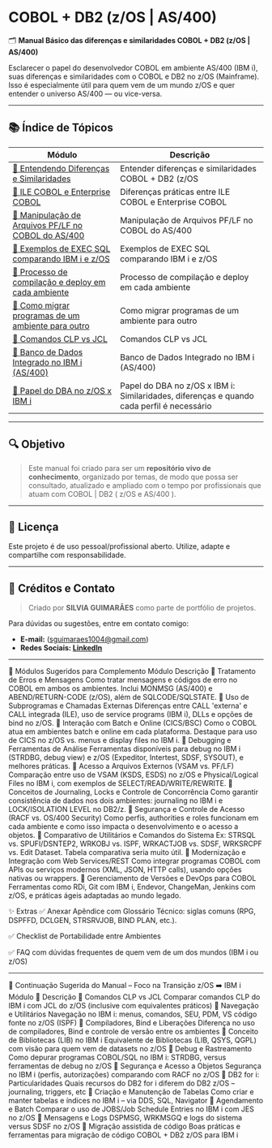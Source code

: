 # COBOL + DB2 (z/OS | AS/400)

🗂️ **Manual Básico das diferenças e similaridades COBOL + DB2 (z/OS | AS/400)**

Esclarecer o papel do desenvolvedor COBOL em ambiente AS/400 (IBM i), suas diferenças e similaridades com o COBOL e DB2 no z/OS (Mainframe). Isso é especialmente útil para quem vem de um mundo z/OS e quer entender o universo AS/400 — ou vice-versa.

---

## 📚 Índice de Tópicos

| Módulo | Descrição |
|--------|-----------|
| [📁 Entendendo Diferenças e Similaridades](diferencas-similaridades/diferencas-similaridades.md) | Entender diferenças e similaridades COBOL + DB2 (z/OS | AS/400) |
| [📁 ILE COBOL e Enterprise COBOL](ile-cobol-enterprise-cobol/ile-cobol-enterprise-cobol.md) | Diferenças práticas entre ILE COBOL e Enterprise COBOL |
| [📁 Manipulação de Arquivos PF/LF no COBOL do AS/400](pf-lf-no-cobol-do-as400/pf-lf-no-cobol-do-as400.md) | Manipulação de Arquivos PF/LF no COBOL do AS/400 |
| [📁 Exemplos de EXEC SQL comparando IBM i e z/OS](exec-sql-ibmi-e-zos/exec-sql-ibmi-e-zos.md) | Exemplos de EXEC SQL comparando IBM i e z/OS |
| [📁 Processo de compilação e deploy em cada ambiente](compilacao-e-deploy/compilacao-e-deploy.md) | Processo de compilação e deploy em cada ambiente |
| [📁 Como migrar programas de um ambiente para outro](como-migrar-programas/como-migrar-programas.md) | Como migrar programas de um ambiente para outro |
| [📁 Comandos CLP vs JCL](comandos-clp-vs-jcl/comandos-clp-vs-jcl.md) | Comandos CLP vs JCL |
| [📁 Banco de Dados Integrado no IBM i (AS/400)](banco-de-dados-integrado/banco-de-dados-integrado.md) | Banco de Dados Integrado no IBM i (AS/400)|
| [📁 Papel do DBA no z/OS x IBM i](papel-do-dba/papel-do-dba.md) | Papel do DBA no z/OS x IBM i: Similaridades, diferenças e quando cada perfil é necessário |

 
---

## 🔍 Objetivo

> Este manual foi criado para ser um **repositório vivo de conhecimento**, organizado por temas, de modo que possa ser consultado, atualizado e ampliado com o tempo por profissionais que atuam com COBOL | DB2 ( z/OS e AS/400 ).

---

## 📌 Licença

Este projeto é de uso pessoal/profissional aberto. Utilize, adapte e compartilhe com responsabilidade.

---

## 📌 Créditos e Contato

> Criado por **SILVIA GUIMARÃES** como parte de portfólio de projetos.

Para dúvidas ou sugestões, entre em contato comigo:
- **E-mail:** (sguimaraes1004@gmail.com)
- **Redes Sociais: [LinkedIn](https://www.linkedin.com/in/silvia-maria-guimar%C3%A3es-costa-3a01b423b)**
  
---



🔧 Módulos Sugeridos para Complemento
Módulo	Descrição
📁 Tratamento de Erros e Mensagens	Como tratar mensagens e códigos de erro no COBOL em ambos os ambientes. Inclui MONMSG (AS/400) e ABEND/RETURN-CODE (z/OS), além de SQLCODE/SQLSTATE.
📁 Uso de Subprogramas e Chamadas Externas	Diferenças entre CALL 'externa' e CALL integrada (ILE), uso de service programs (IBM i), DLLs e opções de bind no z/OS.
📁 Interação com Batch e Online (CICS/BSC)	Como o COBOL atua em ambientes batch e online em cada plataforma. Destaque para uso de CICS no z/OS vs. menus e display files no IBM i.
📁 Debugging e Ferramentas de Análise	Ferramentas disponíveis para debug no IBM i (STRDBG, debug view) e z/OS (Expeditor, Intertest, SDSF, SYSOUT), e melhores práticas.
📁 Acesso a Arquivos Externos (VSAM vs. PF/LF)	Comparação entre uso de VSAM (KSDS, ESDS) no z/OS e Physical/Logical Files no IBM i, com exemplos de SELECT/READ/WRITE/REWRITE.
📁 Conceitos de Journaling, Locks e Controle de Concorrência	Como garantir consistência de dados nos dois ambientes: journaling no IBM i e LOCK/ISOLATION LEVEL no DB2/z.
📁 Segurança e Controle de Acesso (RACF vs. OS/400 Security)	Como perfis, authorities e roles funcionam em cada ambiente e como isso impacta o desenvolvimento e o acesso a objetos.
📁 Comparativo de Utilitários e Comandos do Sistema	Ex: STRSQL vs. SPUFI/DSNTEP2, WRKOBJ vs. ISPF, WRKACTJOB vs. SDSF, WRKSRCPF vs. Edit Dataset. Tabela comparativa seria muito útil.
📁 Modernização e Integração com Web Services/REST	Como integrar programas COBOL com APIs ou serviços modernos (XML, JSON, HTTP calls), usando opções nativas ou wrappers.
📁 Gerenciamento de Versões e DevOps para COBOL	Ferramentas como RDi, Git com IBM i, Endevor, ChangeMan, Jenkins com z/OS, e práticas ágeis adaptadas ao mundo legado.

✨ Extras
✅ Anexar Apêndice com Glossário Técnico: siglas comuns (RPG, DSPFFD, DCLGEN, STRSRVJOB, BIND PLAN, etc.).

✅ Checklist de Portabilidade entre Ambientes

✅ FAQ com dúvidas frequentes de quem vem de um dos mundos (IBM i ou z/OS)

---

🧭 Continuação Sugerida do Manual – Foco na Transição z/OS ➡️ IBM i
Módulo 📁	Descrição
📁 Comandos CLP vs JCL	Comparar comandos CLP do IBM i com JCL do z/OS (inclusive com equivalentes práticos)
📁 Navegação e Utilitários	Navegação no IBM i: menus, comandos, SEU, PDM, VS código fonte no z/OS (ISPF)
📁 Compiladores, Bind e Liberações	Diferença no uso de compiladores, Bind e controle de versão entre os ambientes
📁 Conceito de Bibliotecas (LIB) no IBM i	Equivalente de Bibliotecas (LIB, QSYS, QGPL) com visão para quem vem de datasets no z/OS
📁 Debug e Rastreamento	Como depurar programas COBOL/SQL no IBM i: STRDBG, versus ferramentas de debug no z/OS
📁 Segurança e Acesso a Objetos	Segurança no IBM i (perfis, autorizações) comparando com RACF no z/OS
📁 DB2 for i: Particularidades	Quais recursos do DB2 for i diferem do DB2 z/OS – journaling, triggers, etc
📁 Criação e Manutenção de Tabelas	Como criar e manter tabelas e índices no IBM i – via DDS, SQL, Navigator
📁 Agendamento e Batch	Comparar o uso de JOBS/Job Schedule Entries no IBM i com JES no z/OS
📁 Mensagens e Logs	DSPMSG, WRKMSGQ e logs do sistema versus SDSF no z/OS
📁 Migração assistida de código	Boas práticas e ferramentas para migração de código COBOL + DB2 z/OS para IBM i


